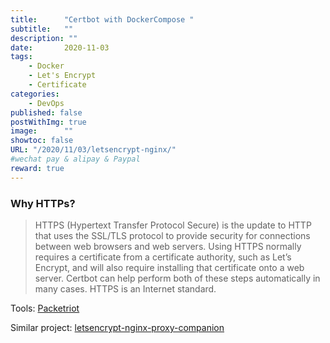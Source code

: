```yaml
---
title:      "Certbot with DockerCompose "
subtitle:   ""
description: ""
date:       2020-11-03
tags:
    - Docker
    - Let's Encrypt
    - Certificate
categories:
    - DevOps
published: false
postWithImg: true
image:      ""
showtoc: false
URL: "/2020/11/03/letsencrypt-nginx/"
#wechat pay & alipay & Paypal
reward: true
---
```

### Why HTTPs?

> HTTPS (Hypertext Transfer Protocol Secure) is the update to HTTP that uses the SSL/TLS protocol to provide security for connections between web browsers and web servers. Using HTTPS normally requires a certificate from a certificate authority, such as Let’s Encrypt, and will also require installing that certificate onto a web server. Certbot can help perform both of these steps automatically in many cases. HTTPS is an Internet standard.



Tools:  [Packetriot](https://packetriot.com/tutorials)

Similar project: [letsencrypt-nginx-proxy-companion](https://hub.docker.com/r/jrcs/letsencrypt-nginx-proxy-companion)
